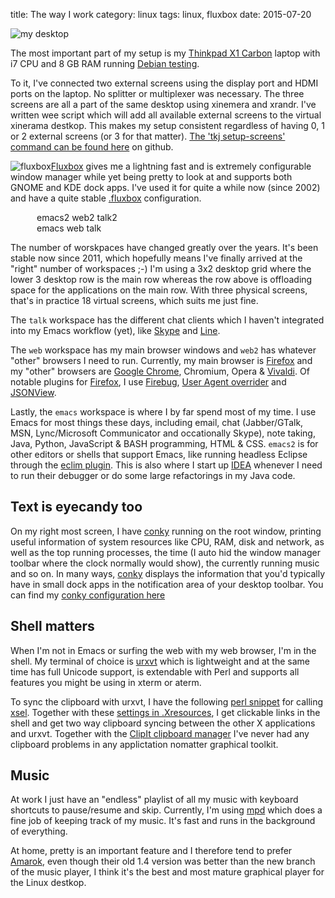 title: The way I work
category: linux
tags: linux, fluxbox
date: 2015-07-20

<img src="/graphics/2015/my-desktop.png" alt="my desktop" class="centered"/>

The most important part of my setup is my
[Thinkpad X1 Carbon](http://www.laptopmag.com/reviews/laptops/lenovo-thinkpad-x1-carbon-2015)
laptop with i7 CPU and 8 GB RAM running
[Debian testing](http://debian.org).

To it, I've connected two external screens using the display port and
HDMI ports on the laptop. No splitter or multiplexer was
necessary. The three screens are all a part of the same desktop using
xinemera and xrandr. I've written wee script which will add all
available external screens to the virtual xinerama destkop. This makes
my setup consistent regardless of having 0, 1 or 2 external screens
(or 3 for that
matter). [The 'tkj setup-screens' command can be found here](https://github.com/skybert/my-little-friends/blob/master/bash/tkj)
on github.

<img src="/graphics/2015/fluxbox.jpg"
  style="float: left;"
  alt="fluxbox"
/>

[Fluxbox](http://fluxborg.org) gives me a lightning fast and is
extremely configurable window manager while yet being pretty to look
at and supports both GNOME and KDE dock apps. I've used it for quite a
while now (since 2002) and have a quite stable
[.fluxbox](https://github.com/skybert/my-little-friends/tree/master/fluxbox)
configuration.

<div style="margin-left: auto; margin-right: auto; width: 30em;">
  <div>
    <span class="grid-box">emacs2</span>
    <span class="grid-box">web2</span>
    <span class="grid-box">talk2</span>
  </div>
  <div style="clear: both;"></div>
  <div>
    <span class="grid-box">emacs</span>
    <span class="grid-box">web</span>
    <span class="grid-box">talk</span>
  </div>
  <div style="clear: both;"></div>
</div>

The number of worskpaces have changed greatly over the years. It's
been stable now since 2011, which hopefully means I've finally arrived
at the "right" number of workspaces ;-) I'm using a 3x2 desktop grid
where the lower 3 desktop row is the main row whereas the row above is
offloading space for the applications on the main row. With three
physical screens, that's in practice 18 virtual screens, which suits
me just fine.

The `talk` workspace has the different chat clients which I haven't
integrated into my Emacs workflow (yet), like
[Skype](http://skype.com) and [Line](http://line.me).

The `web` workspace has my main browser windows and `web2` has
whatever "other" browsers I need to run. Currently, my main browser is
[Firefox](http://firefox.org) and my "other" browsers are
[Google Chrome](http://chrome.google.com), Chromium, Opera &
[Vivaldi](http://vivaldi.com). Of notable plugins for
[Firefox](http://firefox.org), I use
[Firebug](https://addons.mozilla.org/en-us/firefox/addon/firebug/),
[User Agent overrider](https://addons.mozilla.org/en-us/firefox/addon/user-agent-overrider/)
and
[JSONView](https://addons.mozilla.org/en-us/firefox/addon/jsonview/).

Lastly, the `emacs` workspace is where I by far spend most of my
time. I use Emacs for most things these days, including email, chat
(Jabber/GTalk, MSN, Lync/Microsoft Communicator and occationally
Skype), note taking, Java, Python, JavaScript & BASH programming, HTML
& CSS. `emacs2` is for other editors or shells that support Emacs,
like running headless Eclipse through the
[eclim plugin](http://eclim.org/). This is also where I start up
[IDEA](http://jetbrains.com/idea) whenever I need to run their
debugger or do some large refactorings in my Java code.

## Text is eyecandy too
On my right most screen, I have [conky](http://conky.sourceforge.net/)
running on the root window, printing useful information of system
resources like CPU, RAM, disk and network, as well as the top running
processes, the time (I auto hid the window manager toolbar where the
clock normally would show), the currently running music and so on. In
many ways, [conky](http://conky.sourceforge.net/) displays the
information that you'd typically have in small dock apps in the
notification area of your desktop toolbar. You can find my
[conky configuration here](https://github.com/skybert/my-little-friends/blob/master/conky/.conkyrc)

## Shell matters

When I'm not in Emacs or surfing the web with my web browser, I'm in
the shell. My terminal of choice is
[urxvt](http://software.schmorp.de/pkg/rxvt-unicode.html) which is
lightweight and at the same time has full Unicode support, is
extendable with Perl and supports all features you might be using in
xterm or aterm.

To sync the clipboard with urxvt, I have the following [perl snippet](
https://github.com/skybert/my-little-friends/blob/master/x/.urxvt/perl/clipboard)
for calling
[xsel](http://www.vergenet.net/~conrad/software/xsel/). Together with
these [settings in .Xresources](), I get clickable links in the shell
and get two way clipboard syncing between the other X applications and
urxvt. Together with the
[ClipIt clipboard manager](http://sourceforge.net/projects/gtkclipit/)
I've never had any clipboard problems in any applictation nomatter
graphical toolkit.

## Music

At work I just have an "endless" playlist of all my music with
keyboard shortcuts to pause/resume and skip. Currently, I'm using
[mpd](http://www.musicpd.org/) which does a fine job of keeping track
of my music. It's fast and runs in the background of everything.

At home, pretty is an important feature and I therefore tend to prefer
[Amarok](https://amarok.kde.org/), even though their old 1.4 version
was better than the new branch of the music player, I think it's the
best and most mature graphical player for the Linux destkop.
